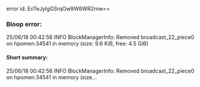 error id: EcTeJyIgGSrqOw9W6WR2mw==
### Bloop error:

25/06/18 00:42:56 INFO BlockManagerInfo: Removed broadcast_22_piece0 on hpomen:34541 in memory (size: 9.6 KiB, free: 4.5 GiB)
#### Short summary: 

25/06/18 00:42:56 INFO BlockManagerInfo: Removed broadcast_22_piece0 on hpomen:34541 in memory (size...